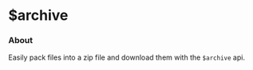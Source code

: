 # $archive

### About

Easily pack files into a zip file and download them with the `$archive` api.

###
